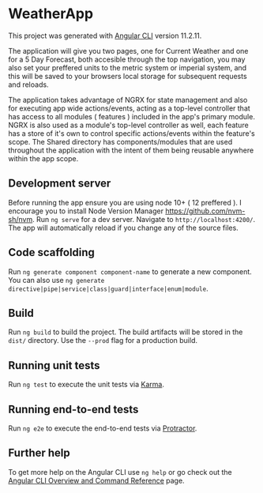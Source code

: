 # WeatherApp

This project was generated with [Angular CLI](https://github.com/angular/angular-cli) version 11.2.11.

The application will give you two pages, one for Current Weather and one for a 5 Day Forecast, both accesible through the top navigation, you may also set your preffered units to the metric system or imperial system, and this will be saved to your browsers local storage for subsequent requests and reloads.

The application takes advantage of NGRX for state management and also for executing app wide actions/events, acting as a top-level controller that has access to all modules ( features ) included in the app's primary module. NGRX is also used as a module's top-level controller as well, each feature has a store of it's own to control specific actions/events within the feature's scope. The Shared directory has components/modules that are used throughout the application with the intent of them being reusable anywhere within the app scope.

## Development server

Before running the app ensure you are using node 10+ ( 12 preffered ). I encourage you to install Node Version Manager https://github.com/nvm-sh/nvm.
Run `ng serve` for a dev server. Navigate to `http://localhost:4200/`. The app will automatically reload if you change any of the source files.

## Code scaffolding

Run `ng generate component component-name` to generate a new component. You can also use `ng generate directive|pipe|service|class|guard|interface|enum|module`.

## Build

Run `ng build` to build the project. The build artifacts will be stored in the `dist/` directory. Use the `--prod` flag for a production build.

## Running unit tests

Run `ng test` to execute the unit tests via [Karma](https://karma-runner.github.io).

## Running end-to-end tests

Run `ng e2e` to execute the end-to-end tests via [Protractor](http://www.protractortest.org/).

## Further help

To get more help on the Angular CLI use `ng help` or go check out the [Angular CLI Overview and Command Reference](https://angular.io/cli) page.
